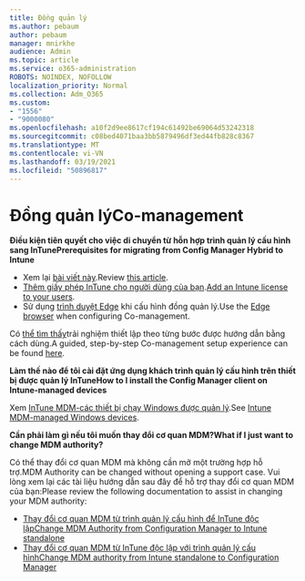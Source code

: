 ```yaml
---
title: Đồng quản lý
ms.author: pebaum
author: pebaum
manager: mnirkhe
audience: Admin
ms.topic: article
ms.service: o365-administration
ROBOTS: NOINDEX, NOFOLLOW
localization_priority: Normal
ms.collection: Adm_O365
ms.custom:
- "1556"
- "9000080"
ms.openlocfilehash: a10f2d9ee8617cf194c61492be69064d53242318
ms.sourcegitcommit: c08bed4071baa3bb5879496df3ed44fb828c8367
ms.translationtype: MT
ms.contentlocale: vi-VN
ms.lasthandoff: 03/19/2021
ms.locfileid: "50896817"
---
```

# <a name="co-management"></a><span data-ttu-id="feb61-102">Đồng quản lý</span><span class="sxs-lookup"><span data-stu-id="feb61-102">Co-management</span></span>

<span data-ttu-id="feb61-103">**Điều kiện tiên quyết cho việc di chuyển từ hỗn hợp trình quản lý cấu hình sang InTune**</span><span class="sxs-lookup"><span data-stu-id="feb61-103">**Prerequisites for migrating from Config Manager Hybrid to Intune**</span></span>

- <span data-ttu-id="feb61-104">Xem lại [bài viết này](https://docs.microsoft.com/mem/configmgr/mdm/understand/what-happened-to-hybrid).</span><span class="sxs-lookup"><span data-stu-id="feb61-104">Review [this article](https://docs.microsoft.com/mem/configmgr/mdm/understand/what-happened-to-hybrid).</span></span>
- <span data-ttu-id="feb61-105">[Thêm giấy phép InTune cho người dùng của bạn](https://docs.microsoft.com/mem/intune/fundamentals/licenses-assign).</span><span class="sxs-lookup"><span data-stu-id="feb61-105">[Add an Intune license to your users](https://docs.microsoft.com/mem/intune/fundamentals/licenses-assign).</span></span>
- <span data-ttu-id="feb61-106">Sử dụng [trình duyệt Edge](https://www.microsoft.com/edge) khi cấu hình đồng quản lý.</span><span class="sxs-lookup"><span data-stu-id="feb61-106">Use the [Edge browser](https://www.microsoft.com/edge) when configuring Co-management.</span></span>

<span data-ttu-id="feb61-107">Có [thể tìm thấy](https://admin.microsoft.com/AdminPortal/Home?#/modernonboarding/comanagesetupguide)trải nghiệm thiết lập theo từng bước được hướng dẫn bằng cách dùng.</span><span class="sxs-lookup"><span data-stu-id="feb61-107">A guided, step-by-step Co-management setup experience can be found [here](https://admin.microsoft.com/AdminPortal/Home?#/modernonboarding/comanagesetupguide).</span></span>

<span data-ttu-id="feb61-108">**Làm thế nào để tôi cài đặt ứng dụng khách trình quản lý cấu hình trên thiết bị được quản lý InTune**</span><span class="sxs-lookup"><span data-stu-id="feb61-108">**How to I install the Config Manager client on Intune-managed devices**</span></span>

<span data-ttu-id="feb61-109">Xem [InTune MDM-các thiết bị chạy Windows được quản lý](https://docs.microsoft.com/mem/configmgr/core/clients/deploy/deploy-clients-to-windows-computers#bkmk_mdm).</span><span class="sxs-lookup"><span data-stu-id="feb61-109">See [Intune MDM-managed Windows devices](https://docs.microsoft.com/mem/configmgr/core/clients/deploy/deploy-clients-to-windows-computers#bkmk_mdm).</span></span>

<span data-ttu-id="feb61-110">**Cần phải làm gì nếu tôi muốn thay đổi cơ quan MDM?**</span><span class="sxs-lookup"><span data-stu-id="feb61-110">**What if I just want to change MDM authority?**</span></span>

<span data-ttu-id="feb61-111">Có thể thay đổi cơ quan MDM mà không cần mở một trường hợp hỗ trợ.</span><span class="sxs-lookup"><span data-stu-id="feb61-111">MDM Authority can be changed without opening a support case.</span></span> <span data-ttu-id="feb61-112">Vui lòng xem lại các tài liệu hướng dẫn sau đây để hỗ trợ thay đổi cơ quan MDM của bạn:</span><span class="sxs-lookup"><span data-stu-id="feb61-112">Please review the following documentation to assist in changing your MDM authority:</span></span>

- [<span data-ttu-id="feb61-113">Thay đổi cơ quan MDM từ trình quản lý cấu hình để InTune độc lập</span><span class="sxs-lookup"><span data-stu-id="feb61-113">Change MDM Authority from Configuration Manager to Intune standalone</span></span>](https://docs.microsoft.com/mem/configmgr/mdm/understand/what-happened-to-hybrid)
- [<span data-ttu-id="feb61-114">Thay đổi cơ quan MDM từ InTune độc lập với trình quản lý cấu hình</span><span class="sxs-lookup"><span data-stu-id="feb61-114">Change MDM authority from Intune standalone to Configuration Manager</span></span>](https://docs.microsoft.com/mem/configmgr/mdm/understand/what-happened-to-hybrid)

